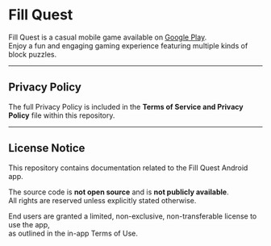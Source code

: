 # Fill Quest

Fill Quest is a casual mobile game available on [Google Play](https://play.google.com/store/apps/details?id=com.fill.quest).  
Enjoy a fun and engaging gaming experience featuring multiple kinds of block puzzles.

---

## Privacy Policy

The full Privacy Policy is included in the **Terms of Service and Privacy Policy** file within this repository.

---

## License Notice

This repository contains documentation related to the Fill Quest Android app.

The source code is **not open source** and is **not publicly available**.  
All rights are reserved unless explicitly stated otherwise.

End users are granted a limited, non-exclusive, non-transferable license to use the app,  
as outlined in the in-app Terms of Use.
